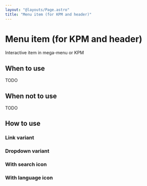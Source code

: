 ```yaml
---
layout: "@layouts/Page.astro"
title: "Menu item (for KPM and header)"
---
```


# Menu item (for KPM and header)

<p class="lead">Interactive item in mega-menu or KPM</p>

## When to use

TODO

## When not to use

TODO

## How to use

### Link variant

### Dropdown variant

### With search icon

### With language icon

